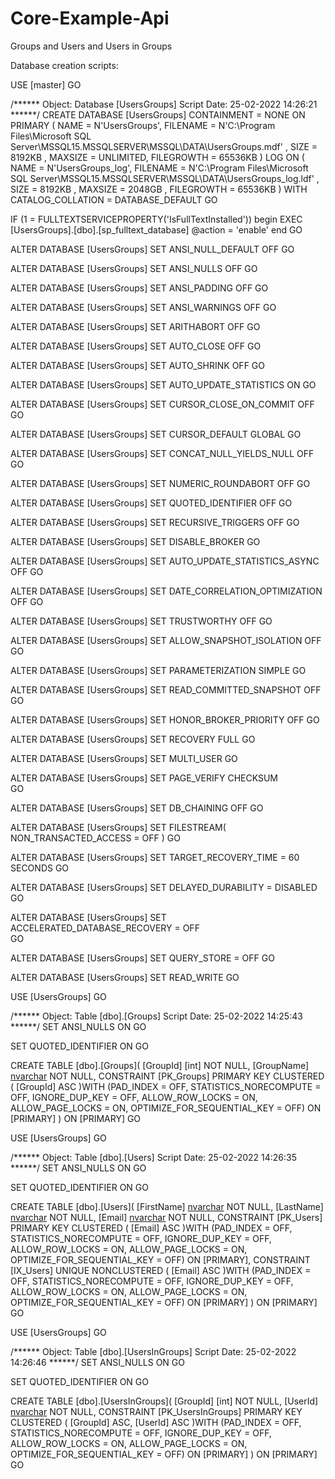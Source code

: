 # Core-Example-Api
Groups and Users and Users in Groups

Database creation scripts:

USE [master]
GO

/****** Object:  Database [UsersGroups]    Script Date: 25-02-2022 14:26:21 ******/
CREATE DATABASE [UsersGroups]
 CONTAINMENT = NONE
 ON  PRIMARY 
( NAME = N'UsersGroups', FILENAME = N'C:\Program Files\Microsoft SQL Server\MSSQL15.MSSQLSERVER\MSSQL\DATA\UsersGroups.mdf' , SIZE = 8192KB , MAXSIZE = UNLIMITED, FILEGROWTH = 65536KB )
 LOG ON 
( NAME = N'UsersGroups_log', FILENAME = N'C:\Program Files\Microsoft SQL Server\MSSQL15.MSSQLSERVER\MSSQL\DATA\UsersGroups_log.ldf' , SIZE = 8192KB , MAXSIZE = 2048GB , FILEGROWTH = 65536KB )
 WITH CATALOG_COLLATION = DATABASE_DEFAULT
GO

IF (1 = FULLTEXTSERVICEPROPERTY('IsFullTextInstalled'))
begin
EXEC [UsersGroups].[dbo].[sp_fulltext_database] @action = 'enable'
end
GO

ALTER DATABASE [UsersGroups] SET ANSI_NULL_DEFAULT OFF 
GO

ALTER DATABASE [UsersGroups] SET ANSI_NULLS OFF 
GO

ALTER DATABASE [UsersGroups] SET ANSI_PADDING OFF 
GO

ALTER DATABASE [UsersGroups] SET ANSI_WARNINGS OFF 
GO

ALTER DATABASE [UsersGroups] SET ARITHABORT OFF 
GO

ALTER DATABASE [UsersGroups] SET AUTO_CLOSE OFF 
GO

ALTER DATABASE [UsersGroups] SET AUTO_SHRINK OFF 
GO

ALTER DATABASE [UsersGroups] SET AUTO_UPDATE_STATISTICS ON 
GO

ALTER DATABASE [UsersGroups] SET CURSOR_CLOSE_ON_COMMIT OFF 
GO

ALTER DATABASE [UsersGroups] SET CURSOR_DEFAULT  GLOBAL 
GO

ALTER DATABASE [UsersGroups] SET CONCAT_NULL_YIELDS_NULL OFF 
GO

ALTER DATABASE [UsersGroups] SET NUMERIC_ROUNDABORT OFF 
GO

ALTER DATABASE [UsersGroups] SET QUOTED_IDENTIFIER OFF 
GO

ALTER DATABASE [UsersGroups] SET RECURSIVE_TRIGGERS OFF 
GO

ALTER DATABASE [UsersGroups] SET  DISABLE_BROKER 
GO

ALTER DATABASE [UsersGroups] SET AUTO_UPDATE_STATISTICS_ASYNC OFF 
GO

ALTER DATABASE [UsersGroups] SET DATE_CORRELATION_OPTIMIZATION OFF 
GO

ALTER DATABASE [UsersGroups] SET TRUSTWORTHY OFF 
GO

ALTER DATABASE [UsersGroups] SET ALLOW_SNAPSHOT_ISOLATION OFF 
GO

ALTER DATABASE [UsersGroups] SET PARAMETERIZATION SIMPLE 
GO

ALTER DATABASE [UsersGroups] SET READ_COMMITTED_SNAPSHOT OFF 
GO

ALTER DATABASE [UsersGroups] SET HONOR_BROKER_PRIORITY OFF 
GO

ALTER DATABASE [UsersGroups] SET RECOVERY FULL 
GO

ALTER DATABASE [UsersGroups] SET  MULTI_USER 
GO

ALTER DATABASE [UsersGroups] SET PAGE_VERIFY CHECKSUM  
GO

ALTER DATABASE [UsersGroups] SET DB_CHAINING OFF 
GO

ALTER DATABASE [UsersGroups] SET FILESTREAM( NON_TRANSACTED_ACCESS = OFF ) 
GO

ALTER DATABASE [UsersGroups] SET TARGET_RECOVERY_TIME = 60 SECONDS 
GO

ALTER DATABASE [UsersGroups] SET DELAYED_DURABILITY = DISABLED 
GO

ALTER DATABASE [UsersGroups] SET ACCELERATED_DATABASE_RECOVERY = OFF  
GO

ALTER DATABASE [UsersGroups] SET QUERY_STORE = OFF
GO

ALTER DATABASE [UsersGroups] SET  READ_WRITE 
GO



USE [UsersGroups]
GO

/****** Object:  Table [dbo].[Groups]    Script Date: 25-02-2022 14:25:43 ******/
SET ANSI_NULLS ON
GO

SET QUOTED_IDENTIFIER ON
GO

CREATE TABLE [dbo].[Groups](
	[GroupId] [int] NOT NULL,
	[GroupName] [nvarchar](50) NOT NULL,
 CONSTRAINT [PK_Groups] PRIMARY KEY CLUSTERED 
(
	[GroupId] ASC
)WITH (PAD_INDEX = OFF, STATISTICS_NORECOMPUTE = OFF, IGNORE_DUP_KEY = OFF, ALLOW_ROW_LOCKS = ON, ALLOW_PAGE_LOCKS = ON, OPTIMIZE_FOR_SEQUENTIAL_KEY = OFF) ON [PRIMARY]
) ON [PRIMARY]
GO

USE [UsersGroups]
GO

/****** Object:  Table [dbo].[Users]    Script Date: 25-02-2022 14:26:35 ******/
SET ANSI_NULLS ON
GO

SET QUOTED_IDENTIFIER ON
GO

CREATE TABLE [dbo].[Users](
	[FirstName] [nvarchar](50) NOT NULL,
	[LastName] [nvarchar](50) NOT NULL,
	[Email] [nvarchar](50) NOT NULL,
 CONSTRAINT [PK_Users] PRIMARY KEY CLUSTERED 
(
	[Email] ASC
)WITH (PAD_INDEX = OFF, STATISTICS_NORECOMPUTE = OFF, IGNORE_DUP_KEY = OFF, ALLOW_ROW_LOCKS = ON, ALLOW_PAGE_LOCKS = ON, OPTIMIZE_FOR_SEQUENTIAL_KEY = OFF) ON [PRIMARY],
 CONSTRAINT [IX_Users] UNIQUE NONCLUSTERED 
(
	[Email] ASC
)WITH (PAD_INDEX = OFF, STATISTICS_NORECOMPUTE = OFF, IGNORE_DUP_KEY = OFF, ALLOW_ROW_LOCKS = ON, ALLOW_PAGE_LOCKS = ON, OPTIMIZE_FOR_SEQUENTIAL_KEY = OFF) ON [PRIMARY]
) ON [PRIMARY]
GO

USE [UsersGroups]
GO

/****** Object:  Table [dbo].[UsersInGroups]    Script Date: 25-02-2022 14:26:46 ******/
SET ANSI_NULLS ON
GO

SET QUOTED_IDENTIFIER ON
GO

CREATE TABLE [dbo].[UsersInGroups](
	[GroupId] [int] NOT NULL,
	[UserId] [nvarchar](50) NOT NULL,
 CONSTRAINT [PK_UsersInGroups] PRIMARY KEY CLUSTERED 
(
	[GroupId] ASC,
	[UserId] ASC
)WITH (PAD_INDEX = OFF, STATISTICS_NORECOMPUTE = OFF, IGNORE_DUP_KEY = OFF, ALLOW_ROW_LOCKS = ON, ALLOW_PAGE_LOCKS = ON, OPTIMIZE_FOR_SEQUENTIAL_KEY = OFF) ON [PRIMARY]
) ON [PRIMARY]
GO

